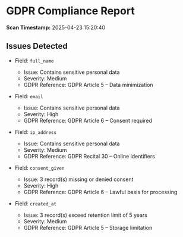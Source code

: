 # GDPR Compliance Report

**Scan Timestamp:** 2025-04-23 15:20:40

## Issues Detected

- Field: `full_name`  
  - Issue: Contains sensitive personal data  
  - Severity: Medium  
  - GDPR Reference: GDPR Article 5 – Data minimization

- Field: `email`  
  - Issue: Contains sensitive personal data  
  - Severity: High  
  - GDPR Reference: GDPR Article 6 – Consent required

- Field: `ip_address`  
  - Issue: Contains sensitive personal data  
  - Severity: Medium  
  - GDPR Reference: GDPR Recital 30 – Online identifiers

- Field: `consent_given`  
  - Issue: 3 record(s) missing or denied consent  
  - Severity: High  
  - GDPR Reference: GDPR Article 6 – Lawful basis for processing

- Field: `created_at`  
  - Issue: 3 record(s) exceed retention limit of 5 years  
  - Severity: Medium  
  - GDPR Reference: GDPR Article 5 – Storage limitation
